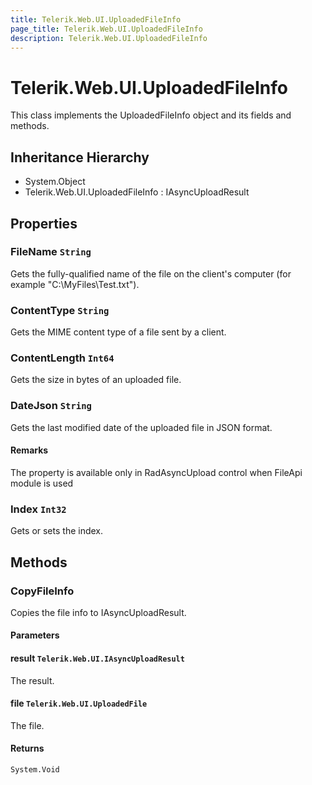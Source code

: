 ```yaml
---
title: Telerik.Web.UI.UploadedFileInfo
page_title: Telerik.Web.UI.UploadedFileInfo
description: Telerik.Web.UI.UploadedFileInfo
---
```


# Telerik.Web.UI.UploadedFileInfo

This class implements the UploadedFileInfo object and its fields and methods.

## Inheritance Hierarchy

* System.Object
* Telerik.Web.UI.UploadedFileInfo : IAsyncUploadResult

## Properties

###  FileName `String`

Gets the fully-qualified name of the file on the client's computer (for example
            "C:\MyFiles\Test.txt").

###  ContentType `String`

Gets the MIME content type of a file sent by a client.

###  ContentLength `Int64`

Gets the size in bytes of an uploaded file.

###  DateJson `String`

Gets the last modified date of the uploaded file in JSON format.

#### Remarks
The property is available only in RadAsyncUpload control when FileApi module is used

###  Index `Int32`

Gets or sets the index.

## Methods

###  CopyFileInfo

Copies the file info to IAsyncUploadResult.

#### Parameters

#### result `Telerik.Web.UI.IAsyncUploadResult`

The result.

#### file `Telerik.Web.UI.UploadedFile`

The file.

#### Returns

`System.Void` 

